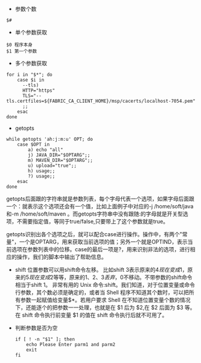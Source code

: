 * 参数个数
```
$#
```

* 单个参数获取
```
$0 程序本身
$1 第一个参数
```

* 多个参数获取
```
for i in "$*"; do
    case $i in
      --tls)
      HTTP="https"
      TLS="--tls.certfiles=${FABRIC_CA_CLIENT_HOME}/msp/cacerts/localhost-7054.pem"
      ;;
    esac
done
```

* getopts
```
while getopts 'ah:j:m:u' OPT; do
    case $OPT in
        a) echo "all"
        j) JAVA_DIR="$OPTARG";;
        m) MAVEN_DIR="$OPTARG";;
        u) upload="true";;
        h) usage;;
        ?) usage;;
    esac
done
```
getopts后面跟的字符串就是参数列表，每个字母代表一个选项，如果字母后面跟一个：就表示这个选项还会有一个值，比如上面例子中对应的-j /home/soft/java 和-m /home/soft/maven 。而getopts字符串中没有跟随:的字母就是开关型选项，不需要指定值，等同于true/false,只要带上了这个参数就是true。

getopts识别出各个选项之后，就可以配合case进行操作。操作中，有两个"常量"，一个是OPTARG，用来获取当前选项的值；另外一个就是OPTIND，表示当前选项在参数列表中的位移。case的最后一项是?，用来识别非法的选项，进行相应的操作，我们的脚本中输出了帮助信息。

* shift
位置参数可以用shift命令左移。
比如shift 3表示原来的$4现在变成$1，原来的$5现在变成$2等等，原来的$1、$2、$3丢弃，$0不移动。不带参数的shift命令相当于shift 1。
非常有用的 Unix 命令:shift。我们知道，对于位置变量或命令行参数，其个数必须是确定的，或者当 Shell 程序不知道其个数时，可以把所有参数一起赋值给变量$*。若用户要求 Shell 在不知道位置变量个数的情况下，还能逐个的把参数一一处理，也就是在 $1 后为 $2,在 $2 后面为 $3 等。在 shift 命令执行前变量 $1 的值在 shift 命令执行后就不可用了。

* 判断参数是否为空

  ```
  if [ ! -n "$1" ]; then
      echo Please Enter parm1 and parm2
      exit
  fi
  ```

  
